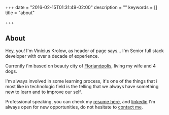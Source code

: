 +++
date = "2016-02-15T01:31:49-02:00"
description = ""
keywords = []
title = "about"

+++
## About

Hey, you! I'm Vinícius Krolow, as header of page says... I'm Senior full stack developer with over a decade of experience.

Currently i'm based on beauty city of [Florianópolis](https://www.google.com.br/search?q=florianopolis&espv=2&biw=1920&bih=938&source=lnms&tbm=isch&sa=X&ved=0ahUKEwjE-Ifyu5vLAhVIjZAKHe1RBDwQ_AUIBygC#tbm=isch&q=florianopolis+praias), living my wife and 4 dogs.

I'm always involved in some learning process, it's one of the things that i most like in technologic field is the felling that we always have something new to learn and to improve our self.

Professional speaking, you can check my [resume here](https://github.com/krolow/cv), and [linkedin](https://us.linkedin.com/in/krolow) I'm always open for new opportunities, do not hesitate to [contact me](mailto:krolow@gmail.com).
